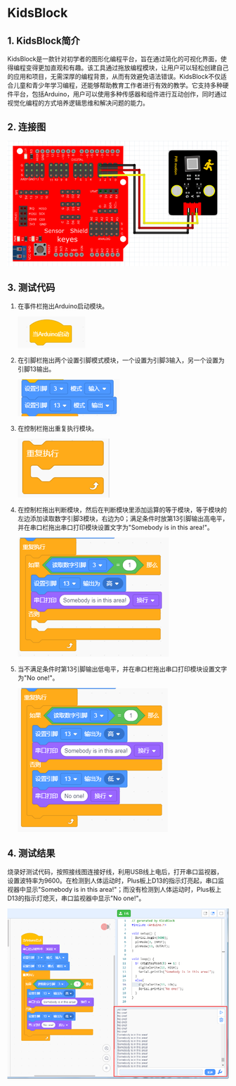 # KidsBlock


## 1. KidsBlock简介  

KidsBlock是一款针对初学者的图形化编程平台，旨在通过简化的可视化界面，使得编程变得更加直观和有趣。该工具通过拖放编程模块，让用户可以轻松创建自己的应用和项目，无需深厚的编程背景，从而有效避免语法错误。KidsBlock不仅适合儿童和青少年学习编程，还能够帮助教育工作者进行有效的教学。它支持多种硬件平台，包括Arduino，用户可以使用多种传感器和组件进行互动创作，同时通过视觉化编程的方式培养逻辑思维和解决问题的能力。  

## 2. 连接图  

![](media/408ee02811c409060407906f87d444ec.png)  

## 3. 测试代码  

1. 在事件栏拖出Arduino启动模块。  

   ![](media/da92444bbeba6564982a18f2c52c76fa.png)  

2. 在引脚栏拖出两个设置引脚模式模块，一个设置为引脚3输入，另一个设置为引脚13输出。  

   ![](media/64be956db9a6a7f8c108a8743551d9ae.png)  

3. 在控制栏拖出重复执行模块。  

   ![](media/5090e5c99670ec93ff112c61141e122b.png)  

4. 在控制栏拖出判断模块，然后在判断模块里添加运算的等于模块，等于模块的左边添加读取数字引脚3模块，右边为0；满足条件时放第13引脚输出高电平，并在串口栏拖出串口打印模块设置文字为"Somebody is in this area!"。  

   ![](media/e84ddce9b8cf2924f1442736b4f2b69b.png)  

5. 当不满足条件时第13引脚输出低电平，并在串口栏拖出串口打印模块设置文字为"No one!"。  

   ![](media/e71af8c47bff226ae879f8a23404bac4.png)  

## 4. 测试结果  

烧录好测试代码，按照接线图连接好线，利用USB线上电后，打开串口监视器，设置波特率为9600。在检测到人体运动时，Plus板上D13的指示灯亮起，串口监视器中显示"Somebody is in this area!"；而没有检测到人体运动时，Plus板上D13的指示灯熄灭，串口监视器中显示"No one!"。   

![](media/e19a6785e4a6196f0241c379cbf6afeb.png)


